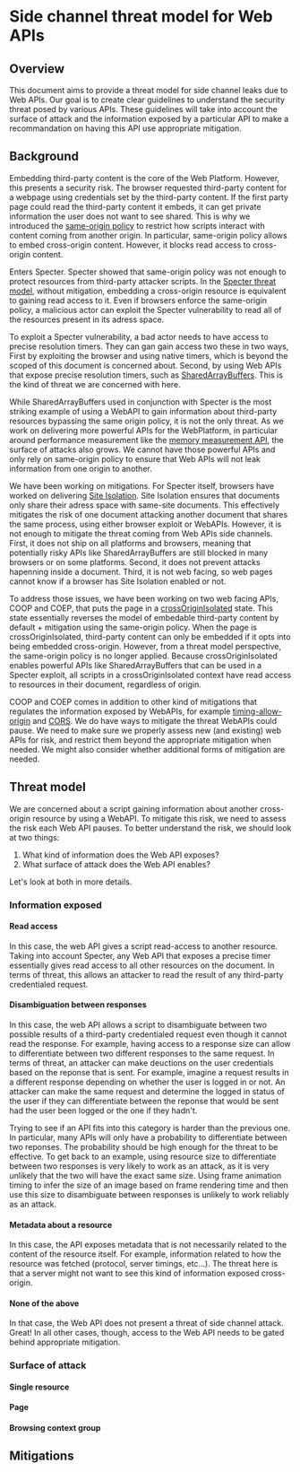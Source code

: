 # Side channel threat model for Web APIs

## Overview

This document aims to provide a threat model for side channel leaks due to Web APIs. Our goal is to create clear guidelines to understand the security threat posed by various APIs. These guidelines will take into account the surface of attack and the information exposed by a particular API to make a recommandation on having this API use appropriate mitigation.

## Background

Embedding third-party content is the core of the Web Platform. However, this presents a security risk. The browser requested third-party content for a webpage using credentials set by the third-party content. If the first party page could read the third-party content it embeds, it can get private information the user does not want to see shared. This is why we introduced the [same-origin policy](https://web.dev/same-origin-policy/) to restrict how scripts interact with content coming from another origin. In particular, same-origin policy allows to embed cross-origin content. However, it blocks read access to cross-origin content.

Enters Specter. Specter showed that same-origin policy was not enough to protect resources from third-party attacker scripts. In the [Specter threat model](https://chromium.googlesource.com/chromium/src/+/master/docs/security/side-channel-threat-model.md), without mitigation, embedding a cross-origin resource is equivalent to gaining read access to it. Even if browsers enforce the same-origin policy, a malicious actor can exploit the Specter vulnerability to read all of the resources present in its adress space.

To exploit a Specter vulnerability, a bad actor needs to have access to precise resolution timers. They can gan gain access two these in two ways, First by exploiting the browser and using native timers, which is beyond the scoped of this document is concerned about. Second, by using Web APIs that expose precise resolution timers, such as [SharedArrayBuffers](https://developer.mozilla.org/en-US/docs/Web/JavaScript/Reference/Global_Objects/SharedArrayBuffer). This is the kind of threat we are concerned with here.

While SharedArrayBuffers used in conjunction with Specter is the most striking example of using a WebAPI to gain information about third-party resources bypassing the same origin policy, it is not the only threat. As we work on delivering more powerful APIs for the WebPlatform, in particular around performance measurement like the [memory measurement API](https://github.com/WICG/performance-measure-memory), the surface of attacks also grows. We cannot have those powerful APIs and only rely on same-origin policy to ensure that Web APIs will not leak information from one origin to another.

We have been working on mitigations. For Specter itself, browsers have worked on delivering [Site Isolation](https://security.googleblog.com/2018/07/mitigating-spectre-with-site-isolation.html). Site Isolation ensures that documents only share their adress space with same-site documents. This effectively mitigates the risk of one document attacking another document that shares the same process, using either browser exploit or WebAPIs. However, it
is not enough to mitigate the threat coming from Web APIs side channels. First, it does not ship on all platforms and browsers, meaning that potentially risky APIs like SharedArrayBuffers are still blocked in many browsers or on some platforms. Second, it does not prevent attacks hapenning inside a document. Third, it is not web facing, so web pages cannot know if a browser has Site Isolation enabled or not.

To address those issues, we have been working on two web facing APIs, COOP and COEP, that puts the page in a [crossOriginIsolated](https://web.dev/coop-coep/) state. This state essentially reverses the model of embedable third-party content by default + mitigation using the same-origin policy. When the page is crossOriginIsolated, third-party content can only be embedded if it opts into being embedded cross-origin. However, from a threat model perspective, the same-origin policy is no longer applied. Because crossOriginIsolated enables powerful APIs like SharedArrayBuffers that can be used in a Specter exploit, all scripts in a crossOriginIsolated context have read access to resources in their document, regardless of origin.

COOP and COEP comes in addition to other kind of mitigations that regulates the information exposed by WebAPIs, for example [timing-allow-origin](https://developer.mozilla.org/en-US/docs/Web/HTTP/Headers/Timing-Allow-Origin) and [CORS](https://developer.mozilla.org/en-US/docs/Web/HTTP/CORS). We do have ways to mitigate the threat WebAPIs could pause. We need to make sure we properly assess new (and existing) web APIs for risk, and restrict them beyond the appropriate mitigation when needed. We might also consider whether additional forms of mitigation are needed.

## Threat model

We are concerned about a script gaining information about another cross-origin resource by using a WebAPI. To mitigate this risk, we need to assess the risk each Web API pauses. To better understand the risk, we should look at two things:

1. What kind of information does the Web API exposes?
2. What surface of attack does the Web API enables?

Let's look at both in more details.

### Information exposed

#### Read access

In this case, the web API gives a script read-access to another resource. Taking into account Specter, any Web API that exposes a precise timer essentially gives read access to all other resources on the document. In terms of threat, this allows an attacker to read the result of any third-party credentialed request.

#### Disambiguation between responses

In this case, the web API allows a script to disambiguate between two possible results of a third-party credentialed request even though it cannot read the response. For example, having access to a response size can allow to differentiate between two different responses to the same request. In terms of threat, an attacker can make deuctions on the user credentials based on the reponse that is sent. For example, imagine a request results in a different response depending on whether the user is logged in or not. An attacker can make the same request and determine the logged in status of the user if they can differentiate between the reponse that would be sent had the user been logged or the one if they hadn't.

Trying to see if an API fits into this category is harder than the previous one. In particular, many APIs will only have a probability to differentiate between two reponses. The probability should be high enough for the threat to be effective. To get back to an example, using resource size to differentiate between two responses is very likely to work as an attack, as it is very unlikely that the two will have the exact same size. Using frame animation timing to infer the size of an image based on frame rendering time and then use this size to disambiguate between responses is unlikely to work reliably as an attack.

#### Metadata about a resource

In this case, the API exposes metadata that is not necessarily related to the content of the resource itself. For example, information related to how the resource was fetched (protocol, server timings, etc...). The threat here is that a server might not want to see this kind of information exposed cross-origin.

#### None of the above

In that case, the Web API does not present a threat of side channel attack. Great! In all other cases, though, access to the Web API needs to be gated behind appropriate mitigation.

### Surface of attack

#### Single resource

#### Page

#### Browsing context group


## Mitigations
